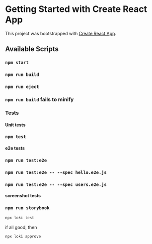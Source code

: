 # Getting Started with Create React App

This project was bootstrapped with [Create React App](https://github.com/facebook/create-react-app).

## Available Scripts





### `npm start`


### `npm run build`

### `npm run eject`

### `npm run build` fails to minify


### Tests
#### Unit tests
### `npm test`

#### e2e tests
### `npm run test:e2e`
### `npm run test:e2e -- --spec hello.e2e.js`
### `npm run test:e2e -- --spec users.e2e.js`

#### screenshot tests
### `npm run storybook`
```bash
npx loki test
```
if all good, then
```bash
npx loki approve
```
